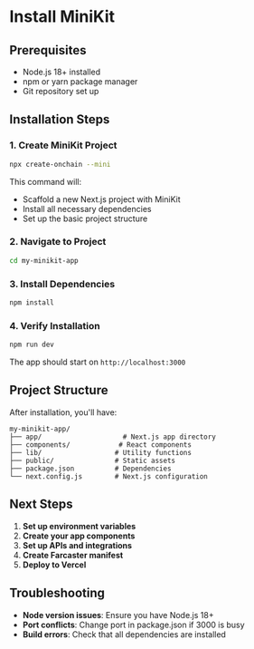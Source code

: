 # Install MiniKit

## Prerequisites

- Node.js 18+ installed
- npm or yarn package manager
- Git repository set up

## Installation Steps

### 1. Create MiniKit Project

```bash
npx create-onchain --mini
```

This command will:
- Scaffold a new Next.js project with MiniKit
- Install all necessary dependencies
- Set up the basic project structure

### 2. Navigate to Project

```bash
cd my-minikit-app
```

### 3. Install Dependencies

```bash
npm install
```

### 4. Verify Installation

```bash
npm run dev
```

The app should start on `http://localhost:3000`

## Project Structure

After installation, you'll have:

```
my-minikit-app/
├── app/                    # Next.js app directory
├── components/            # React components
├── lib/                  # Utility functions
├── public/               # Static assets
├── package.json          # Dependencies
└── next.config.js        # Next.js configuration
```

## Next Steps

1. **Set up environment variables**
2. **Create your app components**
3. **Set up APIs and integrations**
4. **Create Farcaster manifest**
5. **Deploy to Vercel**

## Troubleshooting

- **Node version issues**: Ensure you have Node.js 18+
- **Port conflicts**: Change port in package.json if 3000 is busy
- **Build errors**: Check that all dependencies are installed
